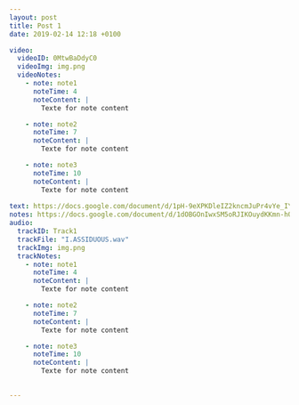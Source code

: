 ```yaml
---
layout: post
title: Post 1
date: 2019-02-14 12:18 +0100

video:
  videoID: 0MtwBaDdyC0
  videoImg: img.png
  videoNotes:
    - note: note1
      noteTime: 4
      noteContent: |
        Texte for note content

    - note: note2
      noteTime: 7
      noteContent: |
        Texte for note content

    - note: note3
      noteTime: 10
      noteContent: |
        Texte for note content
        
text: https://docs.google.com/document/d/1pH-9eXPKDleIZ2kncmJuPr4vYe_IYcIj8GXU1u8ElT0
notes: https://docs.google.com/document/d/1dOBGOnIwxSM5oRJIKOuydKKmn-hO5rSxUg4D3vDdsW0
audio:
  trackID: Track1
  trackFile: "I.ASSIDUOUS.wav"
  trackImg: img.png
  trackNotes:
    - note: note1
      noteTime: 4
      noteContent: |
        Texte for note content

    - note: note2
      noteTime: 7
      noteContent: |
        Texte for note content

    - note: note3
      noteTime: 10
      noteContent: |
        Texte for note content

  
---
```


